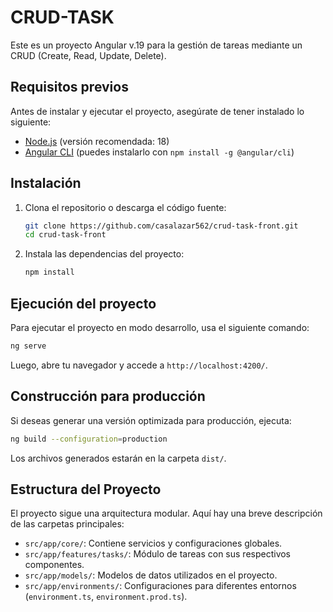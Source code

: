 # CRUD-TASK

Este es un proyecto Angular v.19 para la gestión de tareas mediante un CRUD (Create, Read, Update, Delete).

## Requisitos previos

Antes de instalar y ejecutar el proyecto, asegúrate de tener instalado lo siguiente:

- [Node.js](https://nodejs.org/) (versión recomendada: 18)
- [Angular CLI](https://angular.io/cli) (puedes instalarlo con `npm install -g @angular/cli`)

## Instalación

1. Clona el repositorio o descarga el código fuente:
   ```sh
   git clone https://github.com/casalazar562/crud-task-front.git
   cd crud-task-front
   ```

2. Instala las dependencias del proyecto:
   ```sh
   npm install
   ```

## Ejecución del proyecto

Para ejecutar el proyecto en modo desarrollo, usa el siguiente comando:

```sh
ng serve
```

Luego, abre tu navegador y accede a `http://localhost:4200/`.

## Construcción para producción

Si deseas generar una versión optimizada para producción, ejecuta:

```sh
ng build --configuration=production
```

Los archivos generados estarán en la carpeta `dist/`.

## Estructura del Proyecto

El proyecto sigue una arquitectura modular. Aquí hay una breve descripción de las carpetas principales:

- `src/app/core/`: Contiene servicios y configuraciones globales.
- `src/app/features/tasks/`: Módulo de tareas con sus respectivos componentes.
- `src/app/models/`: Modelos de datos utilizados en el proyecto.
- `src/app/environments/`: Configuraciones para diferentes entornos (`environment.ts`, `environment.prod.ts`).



